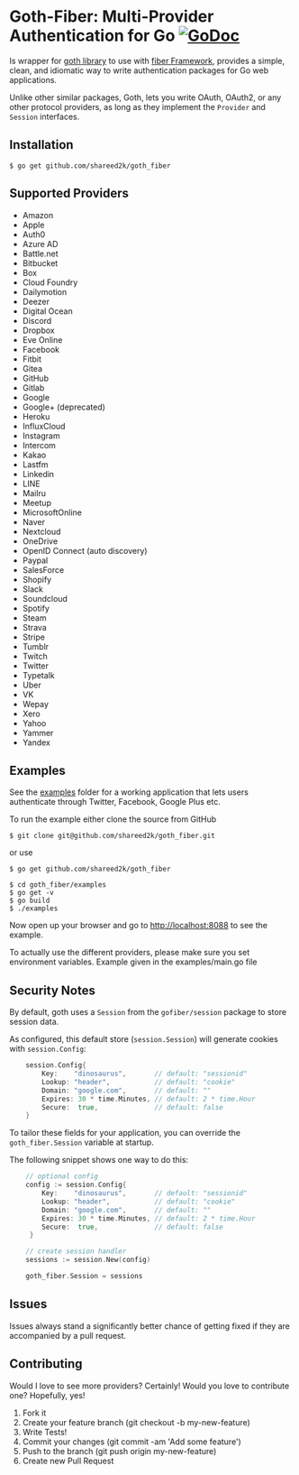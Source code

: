 # Goth-Fiber: Multi-Provider Authentication for Go [![GoDoc](https://godoc.org/github.com/shareed2k/goth_fiber?status.svg)](https://godoc.org/github.com/markbates/goth)

Is wrapper for [goth library](https://github.com/markbates/goth) to use with [fiber Framework](https://github.com/gofiber/fiber), provides a simple, clean, and idiomatic way to write authentication
packages for Go web applications.

Unlike other similar packages, Goth, lets you write OAuth, OAuth2, or any other
protocol providers, as long as they implement the `Provider` and `Session` interfaces.

## Installation

```text
$ go get github.com/shareed2k/goth_fiber
```

## Supported Providers

* Amazon
* Apple
* Auth0
* Azure AD
* Battle.net
* Bitbucket
* Box
* Cloud Foundry
* Dailymotion
* Deezer
* Digital Ocean
* Discord
* Dropbox
* Eve Online
* Facebook
* Fitbit
* Gitea
* GitHub
* Gitlab
* Google
* Google+ (deprecated)
* Heroku
* InfluxCloud
* Instagram
* Intercom
* Kakao
* Lastfm
* Linkedin
* LINE
* Mailru
* Meetup
* MicrosoftOnline
* Naver
* Nextcloud
* OneDrive
* OpenID Connect (auto discovery)
* Paypal
* SalesForce
* Shopify
* Slack
* Soundcloud
* Spotify
* Steam
* Strava
* Stripe
* Tumblr
* Twitch
* Twitter
* Typetalk
* Uber
* VK
* Wepay
* Xero
* Yahoo
* Yammer
* Yandex

## Examples

See the [examples](examples) folder for a working application that lets users authenticate
through Twitter, Facebook, Google Plus etc.

To run the example either clone the source from GitHub

```text
$ git clone git@github.com/shareed2k/goth_fiber.git
```
or use
```text
$ go get github.com/shareed2k/goth_fiber
```
```text
$ cd goth_fiber/examples
$ go get -v
$ go build
$ ./examples
```

Now open up your browser and go to [http://localhost:8088](http://localhost:8088) to see the example.

To actually use the different providers, please make sure you set environment variables. Example given in the examples/main.go file

## Security Notes

By default, goth uses a `Session` from the `gofiber/session` package to store session data.

As configured, this default store (`session.Session`) will generate cookies with `session.Config`:

```go
    session.Config{
        Key:    "dinosaurus",       // default: "sessionid"
        Lookup: "header",           // default: "cookie"
        Domain: "google.com",       // default: ""
        Expires: 30 * time.Minutes, // default: 2 * time.Hour
        Secure:  true,              // default: false
    }
```

To tailor these fields for your application, you can override the `goth_fiber.Session` variable at startup.

The following snippet shows one way to do this:

```go
    // optional config
    config := session.Config{
        Key:    "dinosaurus",       // default: "sessionid"
        Lookup: "header",           // default: "cookie"
        Domain: "google.com",       // default: ""
        Expires: 30 * time.Minutes, // default: 2 * time.Hour
        Secure:  true,              // default: false
     }

    // create session handler
    sessions := session.New(config)

    goth_fiber.Session = sessions
```

## Issues

Issues always stand a significantly better chance of getting fixed if they are accompanied by a
pull request.

## Contributing

Would I love to see more providers? Certainly! Would you love to contribute one? Hopefully, yes!

1. Fork it
2. Create your feature branch (git checkout -b my-new-feature)
3. Write Tests!
4. Commit your changes (git commit -am 'Add some feature')
5. Push to the branch (git push origin my-new-feature)
6. Create new Pull Request
